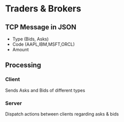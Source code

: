 # Traders & Brokers

## TCP Message in JSON 
- Type (Bids, Asks)
- Code (AAPL,IBM,MSFT,ORCL)
- Amount

## Processing
### Client
Sends Asks and Bids of different types
### Server
Dispatch actions between clients regarding asks & bids